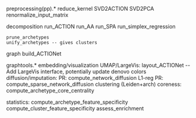 preprocessing(pp).*
	reduce_kernel
	SVD2ACTION
	SVD2PCA
	renormalize_input_matrix
	
decomposition
	run_ACTION
	run_AA
	run_SPA
	run_simplex_regression
	
	prune_archetypes
	unify_archetypes -- gives clusters
	
graph
	build_ACTIONet
	
graphtools.*
	embedding/visualization
		UMAP/LargeVis: layout_ACTIONet -- Add LargeVis interface, potentially update denovo colors
	diffusion/imputation:
		PR: compute_network_diffusion
		L1-reg PR: compute_sparse_network_diffusion
	clustering (Leiden+arch)
	coreness: compute_archetype_core_centrality
		

statistics:
	compute_archetype_feature_specificity
	compute_cluster_feature_specificity
	assess_enrichment

